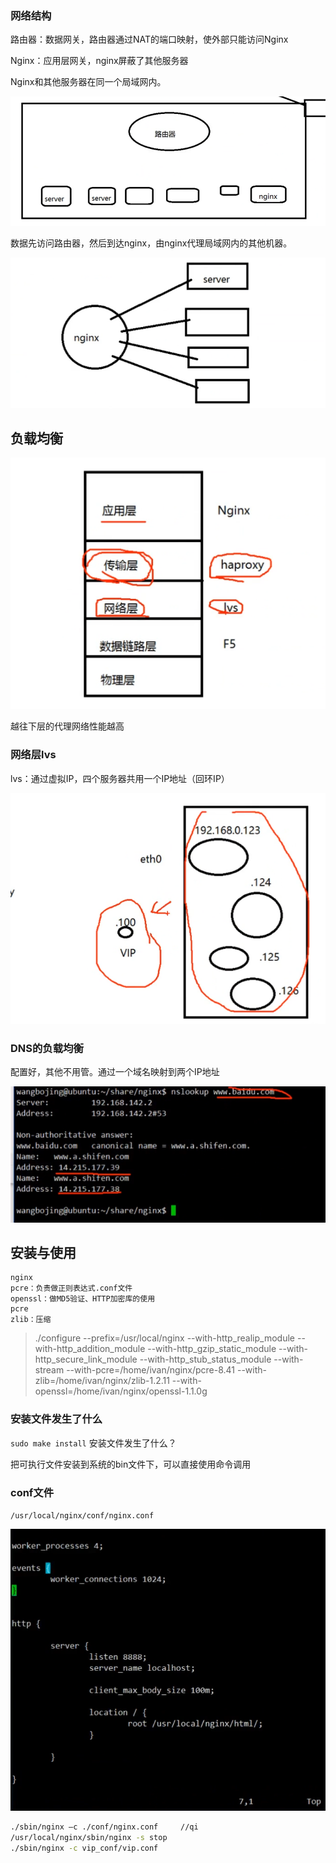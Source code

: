### 网络结构

路由器：数据网关，路由器通过NAT的端口映射，使外部只能访问Nginx

Nginx：应用层网关，nginx屏蔽了其他服务器

Nginx和其他服务器在同一个局域网内。

![image-20210423222144611](../images/image-20210423222144611.png)

数据先访问路由器，然后到达nginx，由nginx代理局域网内的其他机器。

![image-20210423222211712](../images/image-20210423222211712.png) 

## 负载均衡

![image-20210423222721992](../images/image-20210423222721992.png)

越往下层的代理网络性能越高

### 网络层lvs

lvs：通过虚拟IP，四个服务器共用一个IP地址（回环IP）

![image-20210423222944845](../images/image-20210423222944845.png)

### DNS的负载均衡

配置好，其他不用管。通过一个域名映射到两个IP地址

![image-20210423223211369](../images/image-20210423223211369.png)

## 安装与使用

```
nginx
pcre：负责做正则表达式.conf文件
openssl：做MD5验证、HTTP加密库的使用
pcre
zlib：压缩
```



> ./configure --prefix=/usr/local/nginx --with-http_realip_module --with-http_addition_module --with-http_gzip_static_module --with-http_secure_link_module --with-http_stub_status_module --with-stream --with-pcre=/home/ivan/nginx/pcre-8.41 --with-zlib=/home/ivan/nginx/zlib-1.2.11 --with-openssl=/home/ivan/nginx/openssl-1.1.0g

### 安装文件发生了什么

`sudo make install` 安装文件发生了什么？

把可执行文件安装到系统的bin文件下，可以直接使用命令调用



### conf文件

`/usr/local/nginx/conf/nginx.conf`



![image-20210423234254307](../images/image-20210423234254307.png)

```bash
./sbin/nginx –c ./conf/nginx.conf	  //qi
/usr/local/nginx/sbin/nginx -s stop
./sbin/nginx -c vip_conf/vip.conf
```

